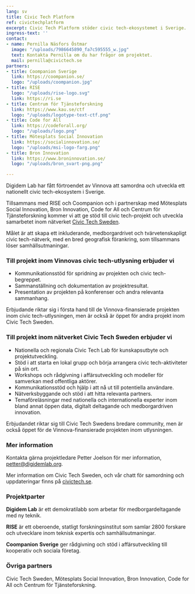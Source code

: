 ```yaml
---
lang: sv
title: Civic Tech Platform
ref: civictechplatform
excerpt: Civic Tech Platform stöder civic tech-ekosystemet i Sverige.
ingress-text: ''
contact:
- name: Pernilla Näsfors Östmar
  image: "/uploads/7986645890_fa7c595555_w.jpg"
  text: Kontakta Pernilla om du har frågor om projektet.
  mail: pernilla@civictech.se
partners:
- title: Coompanion Sverige
  link: https://coompanion.se/
  logo: "/uploads/coompanion.jpg"
- title: RISE
  logo: "/uploads/rise-logo.svg"
  link: https://ri.se
- title: Centrum för Tjänsteforskning
  link: https://www.kau.se/ctf
  logo: "/uploads/logotype-text-ctf.png"
- title: Code for All
  link: https://codeforall.org/
  logo: "/uploads/logo.png"
- title: Mötesplats Social Innovation
  link: https://socialinnovation.se/
  logo: "/uploads/msi-logo-farg.png"
- title: Bron Innovation
  link: https://www.broninnovation.se/
  logo: "/uploads/bron_svart-png.png"

---
```

Digidem Lab har fått förtroendet av Vinnova att samordna och utveckla ett nationellt civic tech-ekosystem i Sverige.

Tillsammans med RISE och Coompanion och i partnerskap med Mötesplats Social Innovation, Bron Innovation, Code for All och Centrum för Tjänsteforskning kommer vi att ge stöd till civic tech-projekt och utveckla samarbetet inom nätverket [Civic Tech Sweden](https://civictech.se).

Målet är att skapa ett inkluderande, medborgardrivet och tvärvetenskapligt civic tech-nätverk, med en bred geografisk förankring, som tillsammans löser samhällsutmaningar.

### Till projekt inom Vinnovas civic tech-utlysning erbjuder vi

* Kommunikationsstöd för spridning av projekten och civic tech-begreppet.
* Sammanställning och dokumentation av projektresultat.
* Presentation av projekten på konferenser och andra relevanta sammanhang.

Erbjudande riktar sig i första hand till de Vinnova-finansierade projekten inom civic tech-utlysningen, men är också är öppet för andra projekt inom Civic Tech Sweden.

### Till projekt inom nätverket Civic Tech Sweden erbjuder vi

* Nationella och regionala Civic Tech Lab för kunskapsutbyte och projektutveckling.
* Stöd i att starta en lokal grupp och börja arrangera civic tech-aktiviteter på sin ort.
* Workshops och rådgivning i affärsutveckling och modeller för samverkan med offentliga aktörer.
* Kommunikationsstöd och hjälp i att nå ut till potentiella användare.
* Nätverksbyggande och stöd i att hitta relevanta partners.
* Temaföreläsningar med nationella och internationella experter inom bland annat öppen data, digitalt deltagande och medborgardriven innovation.

Erbjudandet riktar sig till Civic Tech Swedens bredare community, men är också öppet för de Vinnova-finansierade projekten inom utlysningen.

### Mer information

Kontakta gärna projektledare Petter Joelson för mer information, [petter@digidemlab.org](mailto:petter@digidemlab.org).

Mer information om Civic Tech Sweden, och vår chatt för samordning och uppdateringar finns på [civictech.se](https://civictech.se).

### Projektparter

**Digidem Lab** är ett demokratilabb som arbetar för medborgardeltagande med ny teknik.

**RISE** är ett oberoende, statligt forskningsinstitut som samlar 2800 forskare och utvecklare inom teknisk expertis och samhällsutmaningar.

**Coompanion** **Sverige** ger rådgivning och stöd i affärsutveckling till kooperativ och sociala företag.

### Övriga partners

Civic Tech Sweden, Mötesplats Social Innovation, Bron Innovation, Code for All och Centrum för Tjänsteforskning.